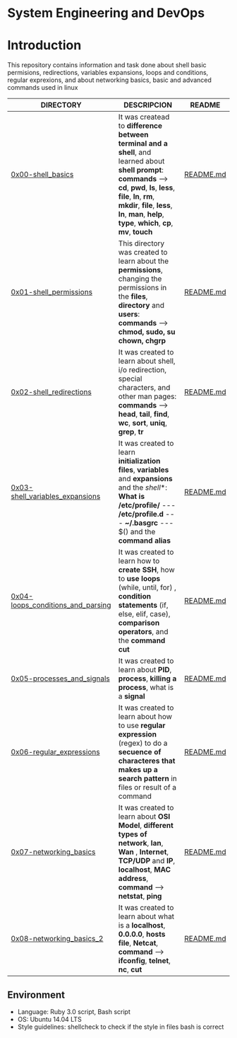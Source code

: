 # System Engineering and DevOps 

# Introduction 
This repository contains information and task done about shell basic permisions, redirections, variables expansions, loops and conditions, regular exprexions, and about networking basics, basic and advanced commands used in linux
<br/>


| DIRECTORY | DESCRIPCION | README |
| --- | --- | --- |
|  [0x00-shell_basics](https://github.com/AndresSern/holberton-system_engineering-devops/tree/master/0x00-shell_basics)| It was createad to **difference between terminal and a shell**, and learned about **shell prompt**: **commands** --> **cd**, **pwd**, **ls**, **less**, **file**, **ln**, **rm**, **mkdir**, **file**, **less**, **ln**, **man**, **help**, **type**, **which**, **cp**, **mv**, **touch**   |  [README.md](https://github.com/AndresSern/holberton-system_engineering-devops/blob/master/0x00-shell_basics/README.md)|
|  [0x01-shell_permissions](https://github.com/AndresSern/holberton-system_engineering-devops/tree/master/0x01-shell_permissions)|   This directory was created to learn about the **permissions**,  changing  the permissions in the **files**, **directory** and **users**: **commands** --> **chmod, sudo, su chown, chgrp**   |  [README.md](https://github.com/AndresSern/holberton-system_engineering-devops/blob/master/0x01-shell_permissions/README.md)|
|  [0x02-shell_redirections](https://github.com/AndresSern/holberton-system_engineering-devops/tree/master/0x02-shell_redirections)|It was created to learn about shell, i/o redirection, special characters, and other man pages: **commands** --> **head**, **tail**, **find**, **wc**, **sort**, **uniq**, **grep**, **tr** |  [README.md](https://github.com/AndresSern/holberton-system_engineering-devops/blob/master/0x02-shell_redirections/README.md)|
|  [0x03-shell_variables_expansions](https://github.com/AndresSern/holberton-system_engineering-devops/tree/master/0x03-shell_variables_expansions)|  It was created to learn **initialization files**, **variables** and **expansions** and the *shell**: **What is** **/etc/profile/** --- **/etc/profile.d** --- **~/.basgrc** --- $() and the **command** **alias**   |  [README.md](https://github.com/AndresSern/holberton-system_engineering-devops/blob/master/0x03-shell_variables_expansions/README.md)|
|  [0x04-loops_conditions_and_parsing](https://github.com/AndresSern/holberton-system_engineering-devops/tree/master/0x04-loops_conditions_and_parsing)| It was created to learn how to **create SSH**, how to **use** **loops** (while, until, for) , **condition statements** (if, else, elif, case), **comparison operators**, and the **command cut** |  [README.md](https://github.com/AndresSern/holberton-system_engineering-devops/blob/master/0x04-loops_conditions_and_parsing/README.md)|
|  [0x05-processes_and_signals](https://github.com/AndresSern/holberton-system_engineering-devops/tree/master/0x05-processes_and_signals)| It was created to learn  about **PID**, **process**, **killing a process**, what is a **signal**|  [README.md](https://github.com/AndresSern/holberton-system_engineering-devops/blob/master/0x05-processes_and_signals/README.md)|
|  [0x06-regular_expressions](https://github.com/AndresSern/holberton-system_engineering-devops/tree/master/0x06-regular_expressions)| It was created to learn about how to use **regular expression** (regex) to do a **secuence of characteres that makes up a search pattern** in files or result of a command |  [README.md](https://github.com/AndresSern/holberton-system_engineering-devops/blob/master/0x06-regular_expressions/README.md)|
|  [0x07-networking_basics](https://github.com/AndresSern/holberton-system_engineering-devops/tree/master/0x07-networking_basics)| It was created to learn about **OSI Model**, **different types of network**, **lan**, **Wan** , **Internet**, **TCP/UDP** and **IP**, **localhost**, **MAC address**, **command** --> **netstat**, **ping**|  [README.md](https://github.com/AndresSern/holberton-system_engineering-devops/blob/master/0x07-networking_basics/README.md)|
|  [0x08-networking_basics_2](https://github.com/AndresSern/holberton-system_engineering-devops/tree/master/0x08-networking_basics_2)| It was created to learn about what is a **localhost**, **0.0.0.0**, **hosts file**, **Netcat**, **command** --> **ifconfig**, **telnet**, **nc**, **cut**|  [README.md](https://github.com/AndresSern/holberton-system_engineering-devops/blob/master/0x08-networking_basics_2/README.md)|


## Environment

- Language: Ruby 3.0 script, Bash script  
- OS: Ubuntu 14.04 LTS
- Style guidelines: shellcheck to check if the style in files bash is correct

